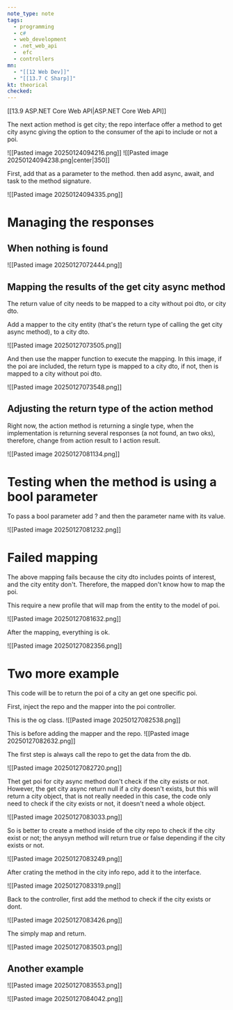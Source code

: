 ```yaml
---
note_type: note
tags:
  - programming
  - c#
  - web_development
  - .net_web_api
  -  efc
  - controllers
mn:
  - "[[12 Web Dev]]"
  - "[[13.7 C Sharp]]"
kt: theorical
checked:
---
```

[[13.9 ASP.NET Core Web API|ASP.NET Core Web API]]

The next action method is get city; the repo interface offer a method to get city async giving the option to the consumer of the api to include or not a poi.

![[Pasted image 20250124094216.png]]
![[Pasted image 20250124094238.png|center|350]]


First, add that as a parameter to the method. then add async, await, and task to the method signature. 

![[Pasted image 20250124094335.png]]

# Managing the responses
## When nothing is found
![[Pasted image 20250127072444.png]]

## Mapping the results of the get city async method
The return value of city needs to be mapped to a city without poi dto, or city dto. 

Add a mapper to the city entity (that's the return type of calling the get city async method), to a city dto.

![[Pasted image 20250127073505.png]]

And then use the mapper function to execute the mapping. In this image, if the poi are included, the return type is mapped to a city dto, if not, then is mapped to a city without poi dto.

![[Pasted image 20250127073548.png]]

## Adjusting the return type of the action method
Right now, the action method is returning a single type, when the implementation is returning several responses (a not found, an two oks), therefore, change from action result to I action result.

![[Pasted image 20250127081134.png]]

# Testing when the method is using a bool parameter
To pass a bool parameter add ? and then the parameter name with its value. 

![[Pasted image 20250127081232.png]]

# Failed mapping
The above mapping fails because the city dto includes points of interest, and the city entity don't. Therefore, the mapped don't know how to map the poi. 

This require a new profile that will map from the entity to the model of poi.

![[Pasted image 20250127081632.png]]

After the mapping, everything is ok.

![[Pasted image 20250127082356.png]]

# Two more example
This code will be to return the poi of a city an get one specific poi.

First, inject the repo and the mapper into the poi controller.

This is the og class.
![[Pasted image 20250127082538.png]]

This is before adding the mapper and the repo.
![[Pasted image 20250127082632.png]]


The first step is always call the repo to get the data from the db.

![[Pasted image 20250127082720.png]]



Thet get poi for city async method don't check if the city exists or not. However, the get city async return null if a city doesn't exists, but this will return a city object, that is not really needed in this case, the code only need to check if the city exists or not, it doesn't need a whole object. 

![[Pasted image 20250127083033.png]]


So is better to create a method inside of the city repo to check if the city exist or not; the anysyn method will return true or false depending if the city exists or not. 

![[Pasted image 20250127083249.png]]

After crating the method in the city info repo, add it to the interface. 

![[Pasted image 20250127083319.png]]

Back to the controller, first add the method to check if the city exists or dont.

![[Pasted image 20250127083426.png]]

The simply map and return.

![[Pasted image 20250127083503.png]]

## Another example
![[Pasted image 20250127083553.png]]

![[Pasted image 20250127084042.png]]

